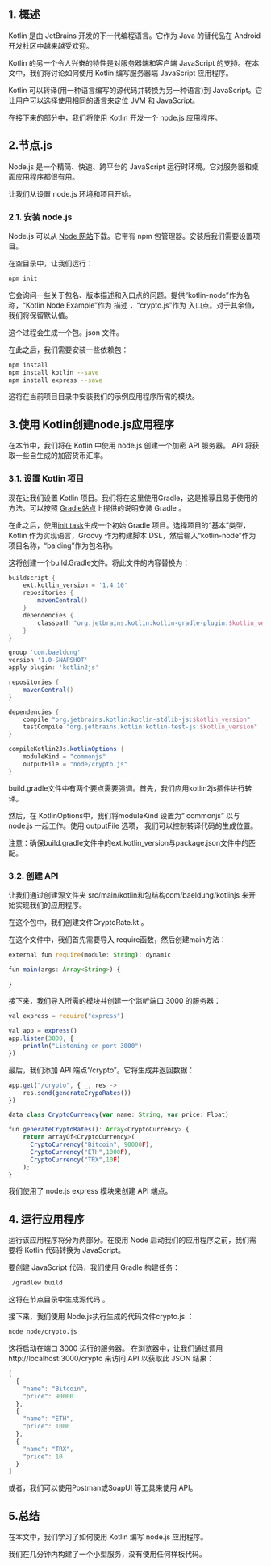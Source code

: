 ## 1. 概述

Kotlin 是由 JetBrains 开发的下一代编程语言。它作为 Java 的替代品在 Android 开发社区中越来越受欢迎。

Kotlin 的另一个令人兴奋的特性是对服务器端和客户端 JavaScript 的支持。在本文中，我们将讨论如何使用 Kotlin 编写服务器端 JavaScript 应用程序。

Kotlin 可以转译(用一种语言编写的源代码并转换为另一种语言)到 JavaScript。它让用户可以选择使用相同的语言来定位 JVM 和 JavaScript。

在接下来的部分中，我们将使用 Kotlin 开发一个 node.js 应用程序。

## 2.节点.js

Node.js 是一个精简、快速、跨平台的 JavaScript 运行时环境。它对服务器和桌面应用程序都很有用。

让我们从设置 node.js 环境和项目开始。

### 2.1. 安装 node.js

Node.js 可以从 [Node 网站](https://nodejs.org/en/download/)下载。它带有 npm 包管理器。安装后我们需要设置项目。

在空目录中，让我们运行：

```bash
npm init
```

它会询问一些关于包名、版本描述和入口点的问题。提供“kotlin-node”作为名称，“Kotlin Node Example”作为 描述 ，“crypto.js”作为 入口点。对于其余值，我们将保留默认值。

这个过程会生成一个包。json 文件。

在此之后，我们需要安装一些依赖包：

```bash
npm install
npm install kotlin --save
npm install express --save
```

这将在当前项目目录中安装我们的示例应用程序所需的模块。

## 3.使用 Kotlin创建node.js应用程序

在本节中，我们将在 Kotlin 中使用 node.js 创建一个加密 API 服务器。 API 将获取一些自生成的加密货币汇率。

### 3.1. 设置 Kotlin 项目

现在让我们设置 Kotlin 项目。我们将在这里使用Gradle，这是推荐且易于使用的方法。可以按照 [Gradle站点](https://gradle.org/install/)上提供的说明安装 Gradle 。

在此之后，使用[init task](https://docs.gradle.org/current/samples/sample_building_kotlin_applications.html)生成一个初始 Gradle 项目。选择项目的“基本”类型，Kotlin 作为实现语言，Groovy 作为构建脚本 DSL，然后输入“kotlin-node”作为项目名称，“balding”作为包名称。

这将创建一个build.Gradle文件。将此文件的内容替换为：

```groovy
buildscript {
    ext.kotlin_version = '1.4.10'
    repositories {
        mavenCentral()
    }
    dependencies {
        classpath "org.jetbrains.kotlin:kotlin-gradle-plugin:$kotlin_version"
    }
}

group 'com.baeldung'
version '1.0-SNAPSHOT'
apply plugin: 'kotlin2js'

repositories {
    mavenCentral()
}

dependencies {
    compile "org.jetbrains.kotlin:kotlin-stdlib-js:$kotlin_version"
    testCompile "org.jetbrains.kotlin:kotlin-test-js:$kotlin_version"
}

compileKotlin2Js.kotlinOptions {
    moduleKind = "commonjs"
    outputFile = "node/crypto.js"
}
```

build.gradle文件中有两个要点需要强调。首先，我们应用kotlin2js插件进行转译。

然后，在 KotlinOptions中，我们将moduleKind 设置为“ commonjs” 以与 node.js 一起工作。使用 outputFile 选项， 我们可以控制转译代码的生成位置。

注意：确保build.gradle文件中的ext.kotlin_version与package.json文件中的匹配。

### 3.2. 创建 API

让我们通过创建源文件夹 src/main/kotlin和包结构com/baeldung/kotlinjs 来开始实现我们的应用程序。

在这个包中，我们创建文件CryptoRate.kt 。

在这个文件中，我们首先需要导入 require函数，然后创建main方法：

```javascript
external fun require(module: String): dynamic

fun main(args: Array<String>) {
    
}
```

接下来，我们导入所需的模块并创建一个监听端口 3000 的服务器：

```javascript
val express = require("express")

val app = express()
app.listen(3000, {
    println("Listening on port 3000")
})

```

最后，我们添加 API 端点“/crypto”。它将生成并返回数据：

```javascript
app.get("/crypto", { _, res ->
    res.send(generateCrypoRates())
})

data class CryptoCurrency(var name: String, var price: Float)

fun generateCryptoRates(): Array<CryptoCurrency> {
    return arrayOf<CryptoCurrency>(
      CryptoCurrency("Bitcoin", 90000F),
      CryptoCurrency("ETH",1000F),
      CryptoCurrency("TRX",10F)
    );
}
```

我们使用了 node.js express 模块来创建 API 端点。 

## 4. 运行应用程序

运行该应用程序将分为两部分。在使用 Node 启动我们的应用程序之前，我们需要将 Kotlin 代码转换为 JavaScript。

要创建 JavaScript 代码，我们使用 Gradle 构建任务：

```bash
./gradlew build

```

这将在节点目录中生成源代码 。

接下来，我们使用 Node.js执行生成的代码文件crypto.js ：

```bash
node node/crypto.js

```

这将启动在端口 3000 运行的服务器。 在浏览器中，让我们通过调用http://localhost:3000/crypto 来访问 API 以获取此 JSON 结果：

```javascript
[
  {
    "name": "Bitcoin",
    "price": 90000
  },
  {
    "name": "ETH",
    "price": 1000
  },
  {
    "name": "TRX",
    "price": 10
  }
]
```

或者，我们可以使用Postman或SoapUI 等工具来使用 API。

## 5.总结

在本文中，我们学习了如何使用 Kotlin 编写 node.js 应用程序。

我们在几分钟内构建了一个小型服务，没有使用任何样板代码。